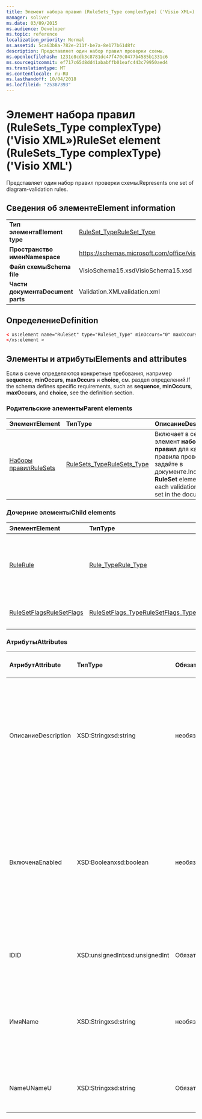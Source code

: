 ```yaml
---
title: Элемент набора правил (RuleSets_Type complexType) ('Visio XML»)
manager: soliver
ms.date: 03/09/2015
ms.audience: Developer
ms.topic: reference
localization_priority: Normal
ms.assetid: 5ca63b8a-782e-211f-be7a-8e177b61d8fc
description: Представляет один набор правил проверки схемы.
ms.openlocfilehash: 1231e8cdb3c8781dc47f470c0477b4585b1331c6
ms.sourcegitcommit: ef717c65d8dd41ababffb01eafc443c79950aed4
ms.translationtype: MT
ms.contentlocale: ru-RU
ms.lasthandoff: 10/04/2018
ms.locfileid: "25387393"
---
```

# <a name="ruleset-element-rulesetstype-complextype-visio-xml"></a><span data-ttu-id="69183-103">Элемент набора правил (RuleSets_Type complexType) ('Visio XML»)</span><span class="sxs-lookup"><span data-stu-id="69183-103">RuleSet element (RuleSets_Type complexType) ('Visio XML')</span></span>

<span data-ttu-id="69183-104">Представляет один набор правил проверки схемы.</span><span class="sxs-lookup"><span data-stu-id="69183-104">Represents one set of diagram-validation rules.</span></span>
  
## <a name="element-information"></a><span data-ttu-id="69183-105">Сведения об элементе</span><span class="sxs-lookup"><span data-stu-id="69183-105">Element information</span></span>

|||
|:-----|:-----|
|<span data-ttu-id="69183-106">**Тип элемента**</span><span class="sxs-lookup"><span data-stu-id="69183-106">**Element type**</span></span> <br/> |[<span data-ttu-id="69183-107">RuleSet_Type</span><span class="sxs-lookup"><span data-stu-id="69183-107">RuleSet_Type</span></span>](ruleset_type-complextypevisio-xml.md) <br/> |
|<span data-ttu-id="69183-108">**Пространство имен**</span><span class="sxs-lookup"><span data-stu-id="69183-108">**Namespace**</span></span> <br/> |https://schemas.microsoft.com/office/visio/2012/main  <br/> |
|<span data-ttu-id="69183-109">**Файл схемы**</span><span class="sxs-lookup"><span data-stu-id="69183-109">**Schema file**</span></span> <br/> |<span data-ttu-id="69183-110">VisioSchema15.xsd</span><span class="sxs-lookup"><span data-stu-id="69183-110">VisioSchema15.xsd</span></span>  <br/> |
|<span data-ttu-id="69183-111">**Части документа**</span><span class="sxs-lookup"><span data-stu-id="69183-111">**Document parts**</span></span> <br/> |<span data-ttu-id="69183-112">Validation.XML</span><span class="sxs-lookup"><span data-stu-id="69183-112">validation.xml</span></span>  <br/> |
   
## <a name="definition"></a><span data-ttu-id="69183-113">Определение</span><span class="sxs-lookup"><span data-stu-id="69183-113">Definition</span></span>

```XML
< xs:element name="RuleSet" type="RuleSet_Type" minOccurs="0" maxOccurs="unbounded" >
</xs:element >
```

## <a name="elements-and-attributes"></a><span data-ttu-id="69183-114">Элементы и атрибуты</span><span class="sxs-lookup"><span data-stu-id="69183-114">Elements and attributes</span></span>

<span data-ttu-id="69183-115">Если в схеме определяются конкретные требования, например **sequence**, **minOccurs**, **maxOccurs** и **choice**, см. раздел определений.</span><span class="sxs-lookup"><span data-stu-id="69183-115">If the schema defines specific requirements, such as **sequence**, **minOccurs**, **maxOccurs**, and **choice**, see the definition section.</span></span> 
  
### <a name="parent-elements"></a><span data-ttu-id="69183-116">Родительские элементы</span><span class="sxs-lookup"><span data-stu-id="69183-116">Parent elements</span></span>

|<span data-ttu-id="69183-117">**Элемент**</span><span class="sxs-lookup"><span data-stu-id="69183-117">**Element**</span></span>|<span data-ttu-id="69183-118">**Тип**</span><span class="sxs-lookup"><span data-stu-id="69183-118">**Type**</span></span>|<span data-ttu-id="69183-119">**Описание**</span><span class="sxs-lookup"><span data-stu-id="69183-119">**Description**</span></span>|
|:-----|:-----|:-----|
|[<span data-ttu-id="69183-120">Наборы правил</span><span class="sxs-lookup"><span data-stu-id="69183-120">RuleSets</span></span>](rulesets-element-validation_type-complextypevisio-xml.md) <br/> |[<span data-ttu-id="69183-121">RuleSets_Type</span><span class="sxs-lookup"><span data-stu-id="69183-121">RuleSets_Type</span></span>](rulesets_type-complextypevisio-xml.md) <br/> |<span data-ttu-id="69183-122">Включает в себя элемент **набора правил** для каждого правила проверки, задайте в документе.</span><span class="sxs-lookup"><span data-stu-id="69183-122">Includes a **RuleSet** element for each validation rule set in the document.</span></span>  <br/> |
   
### <a name="child-elements"></a><span data-ttu-id="69183-123">Дочерние элементы</span><span class="sxs-lookup"><span data-stu-id="69183-123">Child elements</span></span>

|<span data-ttu-id="69183-124">**Элемент**</span><span class="sxs-lookup"><span data-stu-id="69183-124">**Element**</span></span>|<span data-ttu-id="69183-125">**Тип**</span><span class="sxs-lookup"><span data-stu-id="69183-125">**Type**</span></span>|<span data-ttu-id="69183-126">**Описание**</span><span class="sxs-lookup"><span data-stu-id="69183-126">**Description**</span></span>|
|:-----|:-----|:-----|
|[<span data-ttu-id="69183-127">Rule</span><span class="sxs-lookup"><span data-stu-id="69183-127">Rule</span></span>](rule-element-ruleset_type-complextypevisio-xml.md) <br/> |[<span data-ttu-id="69183-128">Rule_Type</span><span class="sxs-lookup"><span data-stu-id="69183-128">Rule_Type</span></span>](rule_type-complextypevisio-xml.md) <br/> |<span data-ttu-id="69183-129">Представляет правило одного проверки в набор правил проверки схемы.</span><span class="sxs-lookup"><span data-stu-id="69183-129">Represents a single validation rule in a diagram validation rule set.</span></span>  <br/> |
|[<span data-ttu-id="69183-130">RuleSetFlags</span><span class="sxs-lookup"><span data-stu-id="69183-130">RuleSetFlags</span></span>](rulesetflags-element-ruleset_type-complextypevisio-xml.md) <br/> |[<span data-ttu-id="69183-131">RuleSetFlags_Type</span><span class="sxs-lookup"><span data-stu-id="69183-131">RuleSetFlags_Type</span></span>](rulesetflags_type-complextypevisio-xml.md) <br/> |<span data-ttu-id="69183-132">Задает свойства набора правил.</span><span class="sxs-lookup"><span data-stu-id="69183-132">Specifies rule-set properties.</span></span>  <br/> |
   
### <a name="attributes"></a><span data-ttu-id="69183-133">Атрибуты</span><span class="sxs-lookup"><span data-stu-id="69183-133">Attributes</span></span>

|<span data-ttu-id="69183-134">**Атрибут**</span><span class="sxs-lookup"><span data-stu-id="69183-134">**Attribute**</span></span>|<span data-ttu-id="69183-135">**Тип**</span><span class="sxs-lookup"><span data-stu-id="69183-135">**Type**</span></span>|<span data-ttu-id="69183-136">**Обязательный**</span><span class="sxs-lookup"><span data-stu-id="69183-136">**Required**</span></span>|<span data-ttu-id="69183-137">**Описание**</span><span class="sxs-lookup"><span data-stu-id="69183-137">**Description**</span></span>|<span data-ttu-id="69183-138">**Возможные значения**</span><span class="sxs-lookup"><span data-stu-id="69183-138">**Possible values**</span></span>|
|:-----|:-----|:-----|:-----|:-----|
|<span data-ttu-id="69183-139">Описание</span><span class="sxs-lookup"><span data-stu-id="69183-139">Description</span></span>  <br/> |<span data-ttu-id="69183-140">XSD:String</span><span class="sxs-lookup"><span data-stu-id="69183-140">xsd:string</span></span>  <br/> |<span data-ttu-id="69183-141">необязательный</span><span class="sxs-lookup"><span data-stu-id="69183-141">optional</span></span>  <br/> |<span data-ttu-id="69183-142">Указывает описание, которое отображается в пользовательском интерфейсе для набора правил проверки.</span><span class="sxs-lookup"><span data-stu-id="69183-142">Specifies the description that appears in the user interface for the validation rule set.</span></span> <span data-ttu-id="69183-143">Значение по умолчанию — пустая строка.</span><span class="sxs-lookup"><span data-stu-id="69183-143">Default is an empty string.</span></span>  <br/> |<span data-ttu-id="69183-144">Значения типа xsd:string.</span><span class="sxs-lookup"><span data-stu-id="69183-144">Values of the xsd:string type.</span></span>  <br/> |
|<span data-ttu-id="69183-145">Включена</span><span class="sxs-lookup"><span data-stu-id="69183-145">Enabled</span></span>  <br/> |<span data-ttu-id="69183-146">XSD:Boolean</span><span class="sxs-lookup"><span data-stu-id="69183-146">xsd:boolean</span></span>  <br/> |<span data-ttu-id="69183-147">необязательный</span><span class="sxs-lookup"><span data-stu-id="69183-147">optional</span></span>  <br/> |<span data-ttu-id="69183-148">Указывает, проверяются ли правила в наборе правил указанного проверки при проверке запускается для текущего документа.</span><span class="sxs-lookup"><span data-stu-id="69183-148">Specifies whether the rules in the specified validation rule set are checked when validation is triggered for the current document.</span></span> <span data-ttu-id="69183-149">Значение по умолчанию — True.</span><span class="sxs-lookup"><span data-stu-id="69183-149">Default is True.</span></span>  <br/> |<span data-ttu-id="69183-150">Значения типа xsd:boolean.</span><span class="sxs-lookup"><span data-stu-id="69183-150">Values of the xsd:boolean type.</span></span>  <br/> |
|<span data-ttu-id="69183-151">ID</span><span class="sxs-lookup"><span data-stu-id="69183-151">ID</span></span>  <br/> |<span data-ttu-id="69183-152">XSD:unsignedInt</span><span class="sxs-lookup"><span data-stu-id="69183-152">xsd:unsignedInt</span></span>  <br/> |<span data-ttu-id="69183-153">Обязательный</span><span class="sxs-lookup"><span data-stu-id="69183-153">required</span></span>  <br/> |<span data-ttu-id="69183-154">Задает уникальный идентификатор набора правил проверки.</span><span class="sxs-lookup"><span data-stu-id="69183-154">Specifies the unique identifier of the validation rule set.</span></span>  <br/> |<span data-ttu-id="69183-155">Значения типа xsd:unsignedInt.</span><span class="sxs-lookup"><span data-stu-id="69183-155">Values of the xsd:unsignedInt type.</span></span>  <br/> |
|<span data-ttu-id="69183-156">Имя</span><span class="sxs-lookup"><span data-stu-id="69183-156">Name</span></span>  <br/> |<span data-ttu-id="69183-157">XSD:String</span><span class="sxs-lookup"><span data-stu-id="69183-157">xsd:string</span></span>  <br/> |<span data-ttu-id="69183-158">необязательный</span><span class="sxs-lookup"><span data-stu-id="69183-158">optional</span></span>  <br/> |<span data-ttu-id="69183-159">Указывает локальное имя набора правил проверки.</span><span class="sxs-lookup"><span data-stu-id="69183-159">Specifies the local name of the validation rule set.</span></span> <span data-ttu-id="69183-160">По умолчанию используется значение атрибута NameU.</span><span class="sxs-lookup"><span data-stu-id="69183-160">Defaults to NameU attribute value.</span></span>  <br/> |<span data-ttu-id="69183-161">Значения типа xsd:string.</span><span class="sxs-lookup"><span data-stu-id="69183-161">Values of the xsd:string type.</span></span>  <br/> |
|<span data-ttu-id="69183-162">NameU</span><span class="sxs-lookup"><span data-stu-id="69183-162">NameU</span></span>  <br/> |<span data-ttu-id="69183-163">XSD:String</span><span class="sxs-lookup"><span data-stu-id="69183-163">xsd:string</span></span>  <br/> |<span data-ttu-id="69183-164">Обязательный</span><span class="sxs-lookup"><span data-stu-id="69183-164">required</span></span>  <br/> |<span data-ttu-id="69183-165">Задает имя универсального набора правил проверки.</span><span class="sxs-lookup"><span data-stu-id="69183-165">Specifies the universal name of the validation rule set.</span></span>  <br/> |<span data-ttu-id="69183-166">Значения типа xsd:string.</span><span class="sxs-lookup"><span data-stu-id="69183-166">Values of the xsd:string type.</span></span>  <br/> |
   

